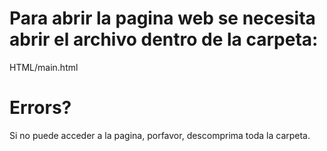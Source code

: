 # Para abrir la pagina web se necesita abrir el archivo dentro de la carpeta:
HTML/main.html
# Errors?
Si no puede acceder a la pagina, porfavor, descomprima toda la carpeta.

